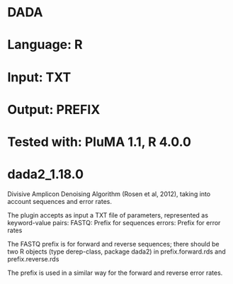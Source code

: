 # DADA
# Language: R
# Input: TXT
# Output: PREFIX
# Tested with: PluMA 1.1, R 4.0.0
# dada2_1.18.0

Divisive Amplicon Denoising Algorithm (Rosen et al, 2012), taking into
account sequences and error rates.

The plugin accepts as input a TXT file of parameters, represented as keyword-value
pairs:
FASTQ: Prefix for sequences
errors: Prefix for error rates

The FASTQ prefix is for forward and reverse sequences; there should be two
R objects (type derep-class, package dada2) in prefix.forward.rds and prefix.reverse.rds

The prefix is used in a similar way for the forward and reverse error rates.

